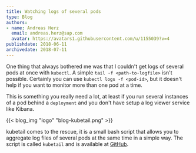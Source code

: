 ```yaml
---
title: Watching logs of several pods
type: Blog
authors: 
- name: Andreas Herz
  email: andreas.herz@sap.com
  avatar: https://avatars1.githubusercontent.com/u/1155039?v=4
publishdate: 2018-06-11
archivedate: 2018-07-11
---
```


One thing that always bothered me was that I couldn't get logs of several pods at once with `kubectl`. A simple 
`tail -f <path-to-logfile>` isn't possible. Certainly you can use `kubectl logs -f <pod-id>`, but it doesn't 
help if you want to monitor more than one pod at a time.

This is something you really need a lot, at least if you run several instances of a pod behind a `deployment`
and you don't have setup a log viewer service like Kibana.

{{< blog_img "logo" "blog-kubetail.png" >}}


kubetail comes to the rescue, it is a small bash script that allows you to aggregate log files of several pods at 
the same time in a simple way. The script is called `kubetail` and is available at 
[GitHub](https://github.com/johanhaleby/kubetail).

